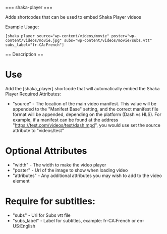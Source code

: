 === shaka-player ===

Adds shortcodes that can be used to embed Shaka Player videos

Example Usage:

``
[shaka_player source="wp-content/videos/movie" poster="wp-content/videos/movie.jpg" subs="wp-content/videos/movie/subs.vtt" subs_label="fr-CA:French"]
``

== Description ==
# Use
Add the [shaka_player] shortcode that will automatically embed the Shaka Player
Required Attributes:
- "source" - The location of the main video manifest. This value will be appended to the
             "Manifest Base" setting, and the correct manifest file format will be appended,
             depending on the platform (Dash vs HLS). For example, if a manifest can be found
             at the address "https://test.com/videos/test/dash.mpd", you would use set the
             source attribute to "videos/test"

# Optional Attributes
- "width" - The width to make the video player
- "poster" - Url of the image to show when loading video
- "attributes" - Any additional attributes you may wish to add to the video element
# Require for subtitles:
- "subs" - Uri for Subs vtt file
- "subs_label" - Label for subtitles, example: fr-CA:French or en-US:English

